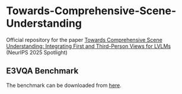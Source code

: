 # Towards-Comprehensive-Scene-Understanding
Official repository for the paper [Towards Comprehensive Scene Understanding: Integrating First and Third-Person Views for LVLMs](https://arxiv.org/abs/2505.21955) (NeurIPS 2025 Spotlight)

## E3VQA Benchmark
The benchmark can be downloaded from [here](https://drive.google.com/file/d/1klO4_x3jwIHhH6K4zT-CMOz6fxOs95Z7/view?usp=drive_link).
